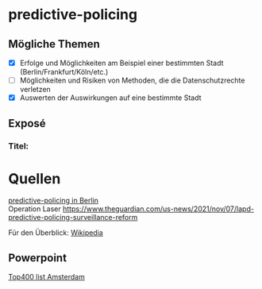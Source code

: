 # predictive-policing

## Mögliche Themen

- [x] Erfolge und Möglichkeiten am Beispiel einer bestimmten Stadt (Berlin/Frankfurt/Köln/etc.)
- [ ] Möglichkeiten und Risiken von Methoden, die die Datenschutzrechte verletzen
- [x] Auswerten der Auswirkungen auf eine bestimmte Stadt

## Exposé
### Titel:





# Quellen

[predictive-policing in Berlin](https://kops.uni-konstanz.de/handle/123456789/43114) <br>
Operation Laser
https://www.theguardian.com/us-news/2021/nov/07/lapd-predictive-policing-surveillance-reform



Für den Überblick:
[Wikipedia](https://de.wikipedia.org/wiki/Predictive_Policing)



## Powerpoint
[Top400 list Amsterdam](https://pilpnjcm.nl/wp-content/uploads/2022/11/Top400_topdown-crime-prevention-Amsterdam.pdf)




